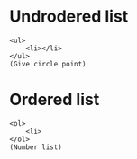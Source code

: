 # Undrodered list

```
<ul>
    <li></li>
</ul> 
(Give circle point)
```

# Ordered list

```
<ol>
    <li>
</ol>
(Number list)
```